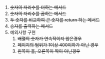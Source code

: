 1. ~~숫자의 자리수를 더하는 메서드~~
2. ~~숫자의 자리수를 곱하는 메서드~~
3. ~~두 숫자를 비교하여 큰 숫자를 return 하는 메서드~~
4. ~~승자를 출력하는 메서드~~
5. 예외사항 구현
   1. ~~배열의 숫자가 연속적이지 않은경우~~
   2. ~~페이지의 범위가 1이상 400이하가 아닌 경우~~
   3. ~~왼쪽이 홀, 오른쪽이 짝이 아닌경우~~

